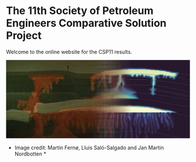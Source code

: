 # The 11th Society of Petroleum Engineers Comparative Solution Project

Welcome to the online website for the CSP11 results.

![image](assets/csp_frontart.jpg)

* Image credit: Martin Fernø, Lluis Saló-Salgado and Jan Martin Nordbotten *
